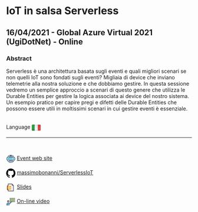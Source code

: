 # IoT in salsa Serverless
## 16/04/2021 - Global Azure Virtual 2021 (UgiDotNet) - Online
### Abstract
Serverless è una architettura basata sugli eventi e quali migliori scenari se non quelli IoT sono fondati sugli eventi? Migliaia di device che inviano telemetrie alla nostra soluzione e che dobbiamo gestire. In questa sessione vedremo un semplice approccio a scenari di questo genere che utilizza le Durable Entities per gestire la logica associata ai device del nostro sistema. Un esempio pratico per capire pregi e difetti delle Durable Entities che possono essere utili in moltissimi scenari in cui gestire eventi è essenziale.

<br/>
Language <img width="25" src="https://raw.githubusercontent.com/massimobonanni/massimobonanni/master/images/flagitaly.svg" style="vertical-align:middle">

<br/>

---

<br/>
<p>
<img width="25" src="https://raw.githubusercontent.com/massimobonanni/massimobonanni/master/images/eventwebsite.svg" style="vertical-align:middle"> 
<a href="https://www.ugidotnet.org/e/2174/Global-Azure-Virtual-2021">Event web site</a>
</p>

<p>
<img width="25" src="https://raw.githubusercontent.com/massimobonanni/massimobonanni/master/images/github.svg" style="vertical-align:middle"> 
<a href="https://github.com/massimobonanni/ServerlessIoT" target="_blank">massimobonanni/ServerlessIoT</a>
</p>

<p>
<img width="25" src="https://raw.githubusercontent.com/massimobonanni/massimobonanni/master/images/slides.svg" style="vertical-align:middle"> 
<a href="https://www.slideshare.net/massimobonanni/iot-in-salsa-serverless-246620303">Slides</a>
</p>

<p>
<img width="25" src="https://raw.githubusercontent.com/massimobonanni/massimobonanni/master/images/video.svg" style="vertical-align:middle"> 
<a href="https://youtu.be/0nbAN5wUuhA" target="_blank">On-line video</a>
</p> 